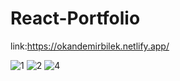 # React-Portfolio
link:https://okandemirbilek.netlify.app/

![1](https://github.com/okademirbilek/React-Portfolio/assets/48480726/7c3f0f1a-2e49-4bbd-8272-06be8041d5a0)
![2](https://github.com/okademirbilek/React-Portfolio/assets/48480726/21577c37-d8e2-42f5-8bf7-ccf309848c51)
![4](https://github.com/okademirbilek/React-Portfolio/assets/48480726/1c918c60-7f63-465d-b5a5-12106323c342)

